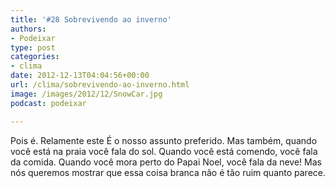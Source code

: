 ```yaml
---
title: '#28 Sobrevivendo ao inverno'
authors:
- Podeixar
type: post
categories:
- clima
date: 2012-12-13T04:04:56+00:00
url: /clima/sobrevivendo-ao-inverno.html
image: /images/2012/12/SnowCar.jpg
podcast: podeixar

---
```

Pois é. Relamente este É o nosso assunto preferido. Mas também, quando você está na praia você fala do sol. Quando você está comendo, você fala da comida. Quando você mora perto do Papai Noel, você fala da neve! Mas nós queremos mostrar que essa coisa branca não é tão ruim quanto parece.